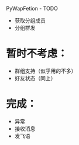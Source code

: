 ﻿PyWapFetion - TODO  

* 获取分组成员  
* 分组群发  

暂时不考虑： 
====

* 群组支持（似乎用的不多）  
* 好友状态（同上）  

完成：
====
* 异常
* 接收消息
* 发飞语 
